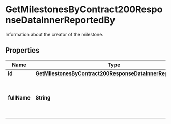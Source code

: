 

# GetMilestonesByContract200ResponseDataInnerReportedBy

Information about the creator of the milestone.

## Properties

| Name | Type | Description | Notes |
|------------ | ------------- | ------------- | -------------|
|**id** | [**GetMilestonesByContract200ResponseDataInnerReportedById**](GetMilestonesByContract200ResponseDataInnerReportedById.md) |  |  |
|**fullName** | **String** | The full name of the person who reported the milestone. |  |



